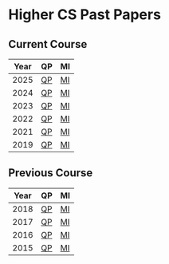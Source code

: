 # Higher CS Past Papers


## Current Course

| Year | QP                                | MI  |
| ---- | ---                               | --- |
| 2025 | [QP](H-CS-2025-MU.pdf "2025 QP") | [MI](H-CS-2025-MI.pdf "2025 MI") |
| 2024 | [QP](H-CS-2024-MU.pdf "2024 QP") | [MI](H-CS-2024-MI.pdf "2024 MI") |
| 2023 | [QP](H-CS-2023-MU.pdf "2023 QP") | [MI](H-CS-2023-MI.pdf "2023 MI") |
| 2022 | [QP](H-CS-2022-MU.pdf "2022 QP") | [MI](H-CS-2022-MI.pdf "2022 MI") |
| 2021 | [QP](H-CS-2021-MU.pdf "2021 QP") | [MI](H-CS-2021-MI.pdf "2021 MI") |
| 2019 | [QP](H-CS-2019-MU.pdf "2019 QP") | [MI](H-CS-2019-MI.pdf "2019 MI") |


## Previous Course

| Year | QP                                | MI  |
| ---- | ---                               | --- |
| 2018 | [QP](H-CS-2018-MU.pdf "2018 QP") | [MI](H-CS-2018-MI.pdf "2018 MI") |
| 2017 | [QP](H-CS-2017-MU.pdf "2017 QP") | [MI](H-CS-2017-MI.pdf "2017 MI") |
| 2016 | [QP](H-CS-2016-MU.pdf "2016 QP") | [MI](H-CS-2016-MI.pdf "2016 MI") |
| 2015 | [QP](H-CS-2015-MU.pdf "2015 QP") | [MI](H-CS-2015-MI.pdf "2015 MI") |


